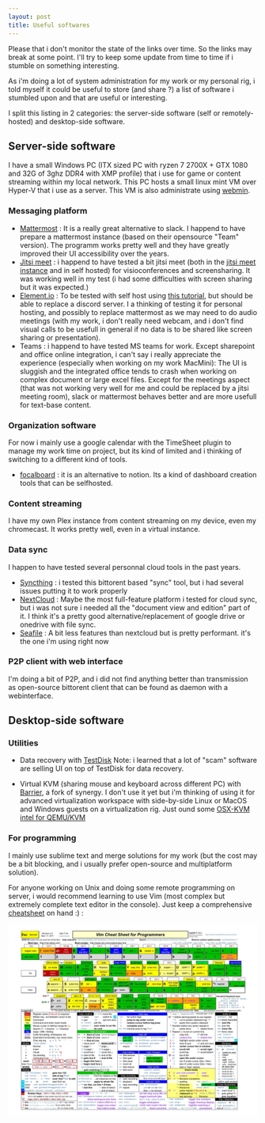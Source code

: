 ```yaml
---
layout: post
title: Useful softwares
---
```



<div class="message">
  Please that i don't monitor the state of the links over time. So the links may break at some point. I'll try to keep some update from time to time if i stumble on something interesting.
</div>

As i'm doing a lot of system administration for my work or my personal rig, i told myself it could be useful to store (and share ?) a list of software i stumbled upon and that are useful or interesting.

I split this listing in 2 categories: the server-side software (self or remotely-hosted) and desktop-side software.

## Server-side software

I have a small Windows PC (ITX sized PC with ryzen 7 2700X + GTX 1080 and 32G of 3ghz DDR4 with XMP profile) that i use for game or content streaming within my local network.
This PC hosts a small linux mint VM over Hyper-V that i use as a server.
This VM is also administrate using [webmin](https://www.webmin.com).

### Messaging platform

- [Mattermost](https://mattermost.com/download/) : It is a really great alternative to slack. I happend to have prepare a mattermost instance (based on their opensource "Team" version). The programm works pretty well and they have greatly improved their UI accessibility over the years.  
- [Jitsi meet](https://jitsi.github.io/handbook/docs/devops-guide/devops-guide-start) : i happend to have tested a bit jitsi meet (both in the [jitsi meet instance](https://meet.jit.si) and in self hosted) for visioconferences and screensharing. It was working well in my test (i had some difficulties with screen sharing but it was expected.)
- [Element.io](https://element.io) : To be tested with self host using [this tutorial](https://cyberhost.uk/element-matrix-setup/), but should be able to replace a discord server. I a thinking of testing it for personal hosting, and possibly to replace mattermost as we may need to do audio meetings (with my work, i don't really need webcam, and i don't find visual calls to be usefull in general if no data is to be shared like screen sharing or presentation).
- Teams : i happend to have tested MS teams for work. Except sharepoint and office online integration, i can't say i really appreciate the experience (especially when working on my work MacMini): The UI is sluggish and the integrated office tends to crash when working on complex document or large excel files. Except for the meetings aspect (that was not working very well for me and could be replaced by a jitsi meeting room), slack or mattermost behaves better and are more usefull for text-base content.

### Organization software

For now i mainly use a google calendar with the TimeSheet plugin to manage my work time on project, but its kind of limited and i thinking of switching to a different kind of tools.

- [focalboard](https://www.focalboard.com/) : it is an alternative to notion. Its a kind of dashboard creation tools that can be selfhosted.

### Content streaming

I have my own Plex instance from content streaming on my device, even my chromecast. It works pretty well, even in a virtual instance.

### Data sync

I happen to have tested several personnal cloud tools in the past years.
- [Syncthing](https://syncthing.net) : i tested this bittorent based "sync" tool, but i had several issues putting it to work properly
- [NextCloud](https://nextcloud.com) : Maybe the most full-feature platform i tested for cloud sync, but i was not sure i needed all the "document view and edition" part of it.
I think it's a pretty good alternative/replacement of google drive or onedrive with file sync.
- [Seafile](https://www.seafile.com/en/home/) : A bit less features than nextcloud but is pretty performant. it's the one i'm using right now

### P2P client with web interface

I'm doing a bit of P2P, and i did not find anything better than transmission as open-source bittorent client that can be found as daemon with a webinterface.

## Desktop-side software

### Utilities

- Data recovery with [TestDisk](https://www.cgsecurity.org/wiki/TestDisk_FR)
Note: i learned that a lot of "scam" software are selling UI on top of TestDisk for data recovery.

- Virtual KVM (sharing mouse and keyboard across different PC) with [Barrier](https://github.com/debauchee/barrier), a fork of synergy. I don't use it yet but i'm thinking of using it for advanced virtualization workspace with side-by-side Linux or MacOS and Windows guests on a virtualization rig. Just ound some [OSX-KVM intel for QEMU/KVM](https://github.com/kholia/OSX-KVM)

### For programming

I mainly use sublime text and merge solutions for my work (but the cost may be a bit blocking, and i usually prefer open-source and multiplatform solution).

For anyone working on Unix and doing some remote programming on server, i would recommend learning to use Vim (most complex but extremely complete text editor in the console).
Just keep a comprehensive [cheatsheet](public/files/10-Best-VIM-Cheat-Sheet-01.jpeg) on hand :) : 

<img src="public/files/10-Best-VIM-Cheat-Sheet-01.jpeg" />

